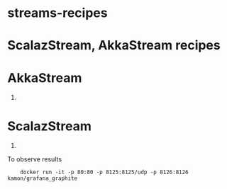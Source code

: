 # streams-recipes
ScalazStream, AkkaStream recipes
==================================

AkkaStream
================
1.

ScalazStream
================
1.

To observe results

``` 
    docker run -it -p 80:80 -p 8125:8125/udp -p 8126:8126 kamon/grafana_graphite
```
